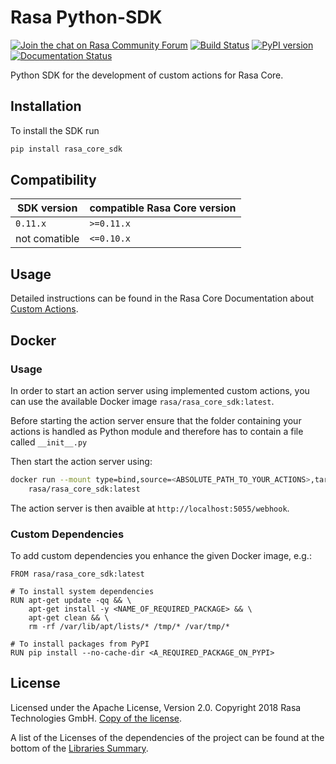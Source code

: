 # Rasa Python-SDK
[![Join the chat on Rasa Community Forum](https://img.shields.io/badge/forum-join%20discussions-brightgreen.svg)](https://forum.rasa.com/?utm_source=badge&utm_medium=badge&utm_campaign=pr-badge&utm_content=badge)
[![Build Status](https://travis-ci.com/RasaHQ/rasa_core_sdk.svg?branch=master)](https://travis-ci.com/RasaHQ/rasa_core_sdk)
[![PyPI version](https://img.shields.io/pypi/v/rasa_core_sdk.svg)](https://pypi.python.org/pypi/rasa-core-sdk)
[![Documentation Status](https://img.shields.io/badge/docs-stable-brightgreen.svg)](https://rasa.com/docs/core)

Python SDK for the development of custom actions for Rasa Core.

## Installation

To install the SDK run

```bash
pip install rasa_core_sdk
```

## Compatibility

| SDK version   | compatible Rasa Core version           |
|---------------|----------------------------------------|
| `0.11.x`      | `>=0.11.x`                             |
| not comatible | `<=0.10.x`                             |

## Usage

Detailed instructions can be found in the Rasa Core Documentation about 
[Custom Actions](https://rasa.com/docs/core/customactions).

## Docker 

### Usage

In order to start an action server using implemented custom actions, you can use the available Docker image `rasa/rasa_core_sdk:latest`.

Before starting the action server ensure that the folder containing your actions is handled as Python module and therefore has to contain a file called `__init__.py`

Then start the action server using:

```bash
docker run --mount type=bind,source=<ABSOLUTE_PATH_TO_YOUR_ACTIONS>,target=/app/actions \
	rasa/rasa_core_sdk:latest 
```

The action server is then avaible at `http://localhost:5055/webhook`. 

### Custom Dependencies

To add custom dependencies you enhance the given Docker image, e.g.:

```
FROM rasa/rasa_core_sdk:latest

# To install system dependencies
RUN apt-get update -qq && \
    apt-get install -y <NAME_OF_REQUIRED_PACKAGE> && \
    apt-get clean && \
    rm -rf /var/lib/apt/lists/* /tmp/* /var/tmp/*
    
# To install packages from PyPI
RUN pip install --no-cache-dir <A_REQUIRED_PACKAGE_ON_PYPI> 
```

## License
Licensed under the Apache License, Version 2.0. Copyright 2018 Rasa Technologies GmbH. [Copy of the license](LICENSE.txt).

A list of the Licenses of the dependencies of the project can be found at
the bottom of the
[Libraries Summary](https://libraries.io/github/RasaHQ/rasa_core_sdk).
